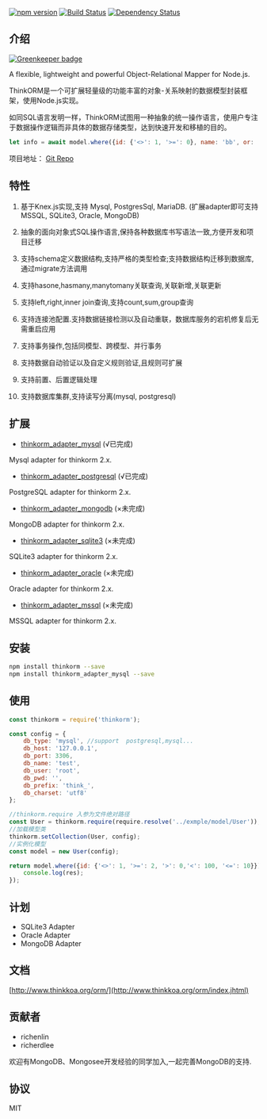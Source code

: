 [![npm version](https://badge.fury.io/js/thinkorm.svg)](https://badge.fury.io/js/thinkorm)
[![Build Status](https://travis-ci.org/thinkkoa/thinkorm.svg?branch=master)](https://travis-ci.org/thinkkoa/thinkorm)
[![Dependency Status](https://david-dm.org/thinkkoa/thinkorm.svg)](https://david-dm.org/thinkkoa/thinkorm)

## 介绍

[![Greenkeeper badge](https://badges.greenkeeper.io/thinkkoa/thinkorm.svg)](https://greenkeeper.io/)

A flexible, lightweight and powerful Object-Relational Mapper for Node.js.

ThinkORM是一个可扩展轻量级的功能丰富的对象-关系映射的数据模型封装框架，使用Node.js实现。

如同SQL语言发明一样，ThinkORM试图用一种抽象的统一操作语言，使用户专注于数据操作逻辑而非具体的数据存储类型，达到快速开发和移植的目的。

```js
let info = await model.where({id: {'<>': 1, '>=': 0}, name: 'bb', or: [{name: 'aa'}, {name: 'cc'}]}).find();
```

项目地址： [Git Repo](https://github.com/thinkkoa/thinkorm)

## 特性


1. 基于Knex.js实现,支持 Mysql, PostgresSql, MariaDB. (扩展adapter即可支持MSSQL, SQLite3, Oracle, MongoDB)

2. 抽象的面向对象式SQL操作语言,保持各种数据库书写语法一致,方便开发和项目迁移

3. 支持schema定义数据结构,支持严格的类型检查;支持数据结构迁移到数据库,通过migrate方法调用

4. 支持hasone,hasmany,manytomany关联查询,关联新增,关联更新

5. 支持left,right,inner join查询,支持count,sum,group查询

6. 支持连接池配置.支持数据链接检测以及自动重联，数据库服务的宕机修复后无需重启应用

7. 支持事务操作,包括同模型、跨模型、并行事务

8. 支持数据自动验证以及自定义规则验证,且规则可扩展

9. 支持前置、后置逻辑处理

10. 支持数据库集群,支持读写分离(mysql, postgresql)


## 扩展

* [thinkorm_adapter_mysql](https://github.com/thinkkoa/thinkorm_adapter_mysql) (√已完成)

Mysql adapter for thinkorm 2.x. 

* [thinkorm_adapter_postgresql](https://github.com/thinkkoa/thinkorm_adapter_postgresql) (√已完成)

PostgreSQL adapter for thinkorm 2.x.

* [thinkorm_adapter_mongodb](https://github.com/thinkkoa/thinkorm_adapter_mongodb) (×未完成)

MongoDB adapter for thinkorm 2.x.

* [thinkorm_adapter_sqlite3](https://github.com/thinkkoa/thinkorm_adapter_sqlite3) (×未完成)

SQLite3 adapter for thinkorm 2.x.

* [thinkorm_adapter_oracle](https://github.com/thinkkoa/thinkorm_adapter_oracle) (×未完成)

Oracle adapter for thinkorm 2.x.

* [thinkorm_adapter_mssql](https://github.com/thinkkoa/thinkorm_adapter_mssql) (×未完成)

MSSQL adapter for thinkorm 2.x.



## 安装

```bash
npm install thinkorm --save
npm install thinkorm_adapter_mysql --save
```

## 使用

```js
const thinkorm = require('thinkorm');

const config = {
    db_type: 'mysql', //support  postgresql,mysql...
    db_host: '127.0.0.1',
    db_port: 3306,
    db_name: 'test',
    db_user: 'root',
    db_pwd: '',
    db_prefix: 'think_',
    db_charset: 'utf8'
};

//thinkorm.require 入参为文件绝对路径
const User = thinkorm.require(require.resolve('../exmple/model/User'));
//加载模型类
thinkorm.setCollection(User, config);
//实例化模型
const model = new User(config);

return model.where({id: {'<>': 1, '>=': 2, '>': 0,'<': 100, '<=': 10}}).alias('test').select().then(res => {
    console.log(res);
});
```


## 计划

* SQLite3 Adapter
* Oracle Adapter
* MongoDB Adapter

## 文档

[http://www.thinkkoa.org/orm/](http://www.thinkkoa.org/orm/index.jhtml)

## 贡献者

* richenlin
* richerdlee

欢迎有MongoDB、Mongosee开发经验的同学加入,一起完善MongoDB的支持.

## 协议


MIT
